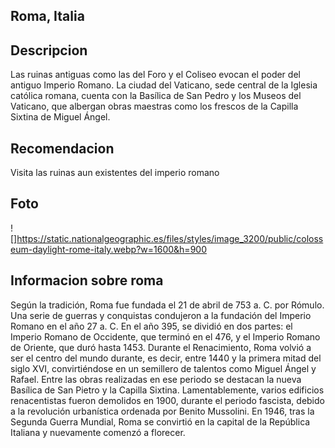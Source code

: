 ## Roma, Italia

## Descripcion
Las ruinas antiguas como las del Foro y el Coliseo evocan el poder del antiguo Imperio Romano. La ciudad del Vaticano, sede central de la Iglesia católica romana, cuenta con la Basílica de San Pedro y los Museos del Vaticano, que albergan obras maestras como los frescos de la Capilla Sixtina de Miguel Ángel. 

## Recomendacion
Visita las ruinas aun existentes del imperio romano

## Foto
![]https://static.nationalgeographic.es/files/styles/image_3200/public/colosseum-daylight-rome-italy.webp?w=1600&h=900

## Informacion sobre roma
Según la tradición, Roma fue fundada el 21 de abril de 753 a. C. por Rómulo. Una serie de guerras y conquistas condujeron a la fundación del Imperio Romano en el año 27 a. C. En el año 395, se dividió en dos partes: el Imperio Romano de Occidente, que terminó en el 476, y el Imperio Romano de Oriente, que duró hasta 1453. Durante el Renacimiento, Roma volvió a ser el centro del mundo durante, es decir, entre 1440 y la primera mitad del siglo XVI, convirtiéndose en un semillero de talentos como Miguel Ángel y Rafael. Entre las obras realizadas en ese periodo se destacan la nueva Basílica de San Pietro y la Capilla Sixtina. Lamentablemente, varios edificios renacentistas fueron demolidos en 1900, durante el periodo fascista, debido a la revolución urbanística ordenada por Benito Mussolini. En 1946, tras la Segunda Guerra Mundial, Roma se convirtió en la capital de la República Italiana y nuevamente comenzó a florecer.